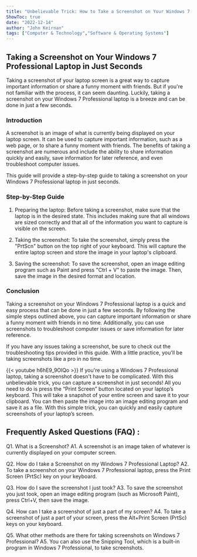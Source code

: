 ```yaml
---
title: "Unbelievable Trick: How to Take a Screenshot on Your Windows 7 Professional Laptop in Just Seconds!"
ShowToc: true 
date: "2022-12-14"
author: "John Keirnan" 
tags: ["Computer & Technology","Software & Operating Systems"]
---
```

## Taking a Screenshot on Your Windows 7 Professional Laptop in Just Seconds

Taking a screenshot of your laptop screen is a great way to capture important information or share a funny moment with friends. But if you're not familiar with the process, it can seem daunting. Luckily, taking a screenshot on your Windows 7 Professional laptop is a breeze and can be done in just a few seconds. 

### Introduction

A screenshot is an image of what is currently being displayed on your laptop screen. It can be used to capture important information, such as a web page, or to share a funny moment with friends. The benefits of taking a screenshot are numerous and include the ability to share information quickly and easily, save information for later reference, and even troubleshoot computer issues. 

This guide will provide a step-by-step guide to taking a screenshot on your Windows 7 Professional laptop in just seconds.

### Step-by-Step Guide

1. Preparing the laptop: Before taking a screenshot, make sure that the laptop is in the desired state. This includes making sure that all windows are sized correctly and that all of the information you want to capture is visible on the screen. 

2. Taking the screenshot: To take the screenshot, simply press the "PrtScn" button on the top right of your keyboard. This will capture the entire laptop screen and store the image in your laptop's clipboard. 

3. Saving the screenshot: To save the screenshot, open an image editing program such as Paint and press "Ctrl + V" to paste the image. Then, save the image in the desired format and location.

### Conclusion

Taking a screenshot on your Windows 7 Professional laptop is a quick and easy process that can be done in just a few seconds. By following the simple steps outlined above, you can capture important information or share a funny moment with friends in no time. Additionally, you can use screenshots to troubleshoot computer issues or save information for later reference. 

If you have any issues taking a screenshot, be sure to check out the troubleshooting tips provided in this guide. With a little practice, you'll be taking screenshots like a pro in no time.

{{< youtube h6hE9_9OlQo >}} 
If you're using a Windows 7 Professional laptop, taking a screenshot doesn't have to be complicated. With this unbelievable trick, you can capture a screenshot in just seconds! All you need to do is press the “Print Screen” button located on your laptop’s keyboard. This will take a snapshot of your entire screen and save it to your clipboard. You can then paste the image into an image editing program and save it as a file. With this simple trick, you can quickly and easily capture screenshots of your laptop’s screen.

## Frequently Asked Questions (FAQ) :
Q1. What is a Screenshot? 
A1. A screenshot is an image taken of whatever is currently displayed on your computer screen.

Q2. How do I take a Screenshot on my Windows 7 Professional Laptop? 
A2. To take a screenshot on your Windows 7 Professional laptop, press the Print Screen (PrtSc) key on your keyboard.

Q3. How do I save the screenshot I just took? 
A3. To save the screenshot you just took, open an image editing program (such as Microsoft Paint), press Ctrl+V, then save the image.

Q4. How can I take a screenshot of just a part of my screen? 
A4. To take a screenshot of just a part of your screen, press the Alt+Print Screen (PrtSc) keys on your keyboard.

Q5. What other methods are there for taking screenshots on Windows 7 Professional? 
A5. You can also use the Snipping Tool, which is a built-in program in Windows 7 Professional, to take screenshots.


